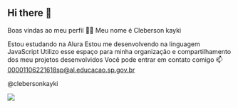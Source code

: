 ## Hi there 👋 
Boas vindas ao meu perfil 💙💙
Meu nome é Cleberson kayki

Estou estudando na Alura
Estou me desenvolvendo na linguagem JavaScript
Utilizo esse espaço para minha organização e compartilhamento dos meu projetos desenvolvidos
Você pode entrar em contato comigo 📫     
00001106221618sp@al.educacao.sp.gov.br


@clebersonkayki

![](https://media1.tenor.com/m/3aCImrMYRX4AAAAC/corinthians.gif  )
